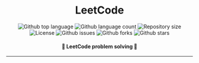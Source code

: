 
<h1 align="center">LeetCode</h1>

<p align="center">
  <img alt="Github top language" src="https://img.shields.io/github/languages/top/sakibhasancse/leetcode?color=56BEB8">

  <img alt="Github language count" src="https://img.shields.io/github/languages/count/sakibhasancse/leetcode?color=56BEB8">

  <img alt="Repository size" src="https://img.shields.io/github/repo-size/sakibhasancse/leetcode?color=56BEB8">

  <img alt="License" src="https://img.shields.io/github/license/sakibhasancse/leetcode?color=56BEB8">

  <img alt="Github issues" src="https://img.shields.io/github/issues/sakibhasancse/leetcode?color=56BEB8" />

  <img alt="Github forks" src="https://img.shields.io/github/forks/sakibhasancse/leetcode?color=56BEB8" />

  <img alt="Github stars" src="https://img.shields.io/github/stars/sakibhasancse/leetcode?color=56BEB8" />
</p>

<!-- Status -->

<h4 align="center"> 
	🚧  LeetCode problem solving 🚀 
</h4> 

<hr> 
